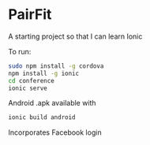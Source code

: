 PairFit
=====================

A starting project so that I can learn Ionic

To run:
```bash
sudo npm install -g cordova
npm install -g ionic
cd conference
ionic serve
```

Android .apk available with 
```bash
ionic build android
```


Incorporates Facebook login
